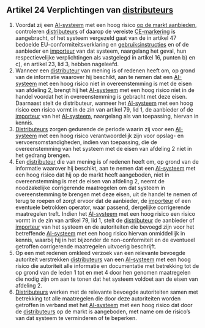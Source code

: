 ## Artikel 24 Verplichtingen van [distributeurs](a3.md#^distributeur)

1. Voordat zij een [AI-systeem](a3.md#^ai-systeem) met een hoog risico [op de markt aanbieden](a3.md#^markt), controleren [distributeurs](a3.md#^distributeur) of daarop de vereiste [CE-markering](a3.md#^ce) is aangebracht, of het systeem vergezeld gaat van de in artikel 47 bedoelde EU-conformiteitsverklaring en [gebruiksinstructies](a3.md#^instructies) en of de aanbieder en [importeur](a3.md#^importeur) van dat systeem, naargelang het geval, hun respectievelijke verplichtingen als vastgelegd in artikel 16, punten b) en c), en artikel 23, lid 3, hebben nageleefd.
2. Wanneer een [distributeur](a3.md#^distributeur) van mening is of redenen heeft om, op grond van de informatie waarover hij beschikt, aan te nemen dat een [AI-systeem](a3.md#^ai-systeem) met een hoog risico niet in overeenstemming is met de eisen van afdeling 2, brengt hij het [AI-systeem](a3.md#^ai-systeem) met een hoog risico niet in de handel voordat het in overeenstemming is gebracht met deze eisen. Daarnaast stelt de distributeur, wanneer het [AI-systeem](a3.md#^ai-systeem) met een hoog risico een risico vormt in de zin van artikel 79, lid 1, de aanbieder of de [importeur](a3.md#^importeur) van het [AI-systeem](a3.md#^ai-systeem), naargelang als van toepassing, hiervan in kennis.
3. [Distributeurs](a3.md#^distributeur) zorgen gedurende de periode waarin zij voor een [AI-systeem](a3.md#^ai-systeem) met een hoog risico verantwoordelijk zijn voor opslag- en vervoersomstandigheden, indien van toepassing, die de overeenstemming van het systeem met de eisen van afdeling 2 niet in het gedrang brengen.
4. Een [distributeur](a3.md#^distributeur) die van mening is of redenen heeft om, op grond van de informatie waarover hij beschikt, aan te nemen dat een [AI-systeem](a3.md#^ai-systeem) met een hoog risico dat hij op de markt heeft aangeboden, niet in overeenstemming is met de eisen van afdeling 2, neemt de noodzakelijke corrigerende maatregelen om dat systeem in overeenstemming te brengen met deze eisen, uit de handel te nemen of terug te roepen of zorgt ervoor dat de aanbieder, de [importeur](a3.md#^importeur) of een eventuele betrokken operator, waar passend, dergelijke corrigerende maatregelen treft. Indien het [AI-systeem](a3.md#^ai-systeem) met een hoog risico een risico vormt in de zin van artikel 79, lid 1, stelt de [distributeur](a3.md#^distributeur) de aanbieder of [importeur](a3.md#^importeur) van het systeem en de autoriteiten die bevoegd zijn voor het betreffende [AI-systeem](a3.md#^ai-systeem) met een hoog risico hiervan onmiddellijk in kennis, waarbij hij in het bijzonder de non-conformiteit en de eventueel getroffen corrigerende maatregelen uitvoerig beschrijft.
5. Op een met redenen omkleed verzoek van een relevante bevoegde autoriteit verstrekken [distributeurs](a3.md#^distributeur) van een [AI-systeem](a3.md#^ai-systeem) met een hoog risico die autoriteit alle informatie en documentatie met betrekking tot de op grond van de leden 1 tot en met 4 door hen genomen maatregelen die nodig zijn om aan te tonen dat het systeem voldoet aan de eisen van afdeling 2.
6. [Distributeurs](a3.md#^distributeur) werken met de relevante bevoegde autoriteiten samen met betrekking tot alle maatregelen die door deze autoriteiten worden getroffen in verband met het [AI-systeem](a3.md#^ai-systeem) met een hoog risico dat door de [distributeurs](a3.md#^distributeur) op de markt is aangeboden, met name om de risico’s van dat systeem te verminderen of te beperken.

